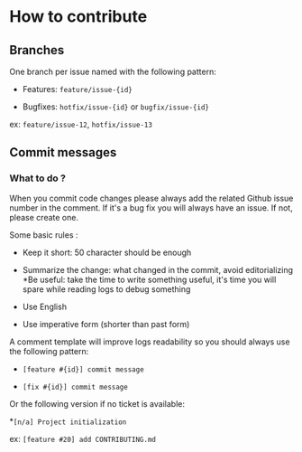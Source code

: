 # How to contribute

## Branches

One branch per issue named with the following pattern:

* Features: `feature/issue-{id}`

* Bugfixes: `hotfix/issue-{id}` or `bugfix/issue-{id}`

ex: `feature/issue-12`, `hotfix/issue-13`

## Commit messages

### What to do ?

When you commit code changes please always add the related Github issue number in the comment. If it's a bug fix you will always have an issue. If not, please create one.

Some basic rules :

* Keep it short: 50 character should be enough

* Summarize the change: what changed in the commit, avoid editorializing *Be useful: take the time to write something useful, it's time you will spare while reading logs to debug something

* Use English

* Use imperative form (shorter than past form)

A comment template will improve logs readability so you should always use the following pattern:

* `[feature #{id}] commit message`

* `[fix #{id}] commit message`

Or the following version if no ticket is available:

*`[n/a] Project initialization`

ex: `[feature #20] add CONTRIBUTING.md`

